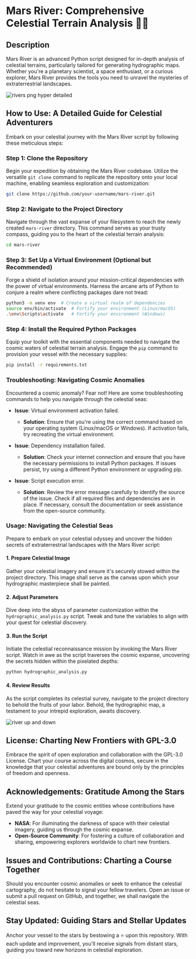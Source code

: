 
# Mars River: Comprehensive Celestial Terrain Analysis 🚀🌊

## Description
Mars River is an advanced Python script designed for in-depth analysis of celestial terrains, particularly tailored for generating hydrographic maps. Whether you're a planetary scientist, a space enthusiast, or a curious explorer, Mars River provides the tools you need to unravel the mysteries of extraterrestrial landscapes.

![rivers png hyper detailed](https://github.com/Rishit-katiyar/mars-river/assets/167756997/fa5b06ff-2a04-497d-8184-8c66236c2c2f)

## How to Use: A Detailed Guide for Celestial Adventurers
Embark on your celestial journey with the Mars River script by following these meticulous steps:

### Step 1: Clone the Repository
Begin your expedition by obtaining the Mars River codebase. Utilize the versatile `git clone` command to replicate the repository onto your local machine, enabling seamless exploration and customization:
   ```bash
   git clone https://github.com/your-username/mars-river.git
   ```

### Step 2: Navigate to the Project Directory
Navigate through the vast expanse of your filesystem to reach the newly created `mars-river` directory. This command serves as your trusty compass, guiding you to the heart of the celestial terrain analysis:
   ```bash
   cd mars-river
   ```

### Step 3: Set Up a Virtual Environment (Optional but Recommended)
Forge a shield of isolation around your mission-critical dependencies with the power of virtual environments. Harness the arcane arts of Python to conjure a realm where conflicting packages dare not tread:
   ```bash
   python3 -m venv env  # Create a virtual realm of dependencies
   source env/bin/activate  # Fortify your environment (Linux/macOS)
   .\env\Scripts\activate   # Fortify your environment (Windows)
   ```

### Step 4: Install the Required Python Packages
Equip your toolkit with the essential components needed to navigate the cosmic waters of celestial terrain analysis. Engage the `pip` command to provision your vessel with the necessary supplies:
   ```bash
   pip install -r requirements.txt
   ```

### Troubleshooting: Navigating Cosmic Anomalies
Encountered a cosmic anomaly? Fear not! Here are some troubleshooting commands to help you navigate through the celestial seas:

- **Issue**: Virtual environment activation failed.
  - **Solution**: Ensure that you're using the correct command based on your operating system (Linux/macOS or Windows). If activation fails, try recreating the virtual environment.

- **Issue**: Dependency installation failed.
  - **Solution**: Check your internet connection and ensure that you have the necessary permissions to install Python packages. If issues persist, try using a different Python environment or upgrading pip.

- **Issue**: Script execution error.
  - **Solution**: Review the error message carefully to identify the source of the issue. Check if all required files and dependencies are in place. If necessary, consult the documentation or seek assistance from the open-source community.

### Usage: Navigating the Celestial Seas
Prepare to embark on your celestial odyssey and uncover the hidden secrets of extraterrestrial landscapes with the Mars River script:

#### 1. Prepare Celestial Image
Gather your celestial imagery and ensure it's securely stowed within the project directory. This image shall serve as the canvas upon which your hydrographic masterpiece shall be painted.

#### 2. Adjust Parameters
Dive deep into the abyss of parameter customization within the `hydrographic_analysis.py` script. Tweak and tune the variables to align with your quest for celestial discovery.

#### 3. Run the Script
Initiate the celestial reconnaissance mission by invoking the Mars River script. Watch in awe as the script traverses the cosmic expanse, uncovering the secrets hidden within the pixelated depths:
   ```bash
   python hydrographic_analysis.py
   ```

#### 4. Review Results
As the script completes its celestial survey, navigate to the project directory to behold the fruits of your labor. Behold, the hydrographic map, a testament to your intrepid exploration, awaits discovery.

![river up and down](https://github.com/Rishit-katiyar/mars-river/assets/167756997/8dbb8fd3-1aa1-4f61-af82-29da8718e7c1)

## License: Charting New Frontiers with GPL-3.0
Embrace the spirit of open exploration and collaboration with the GPL-3.0 License. Chart your course across the digital cosmos, secure in the knowledge that your celestial adventures are bound only by the principles of freedom and openness.

## Acknowledgements: Gratitude Among the Stars
Extend your gratitude to the cosmic entities whose contributions have paved the way for your celestial voyage:

- **NASA**: For illuminating the darkness of space with their celestial imagery, guiding us through the cosmic expanse.
- **Open-Source Community**: For fostering a culture of collaboration and sharing, empowering explorers worldwide to chart new frontiers.

## Issues and Contributions: Charting a Course Together
Should you encounter cosmic anomalies or seek to enhance the celestial cartography, do not hesitate to signal your fellow travelers. Open an issue or submit a pull request on GitHub, and together, we shall navigate the celestial seas.

## Stay Updated: Guiding Stars and Stellar Updates
Anchor your vessel to the stars by bestowing a ⭐️ upon this repository. With each update and improvement, you'll receive signals from distant stars, guiding you toward new horizons in celestial exploration.

